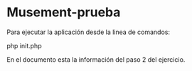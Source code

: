 # Musement-prueba

Para ejecutar la aplicación desde la linea de comandos:

php init.php

En el documento esta la información del paso 2 del ejercicio.
